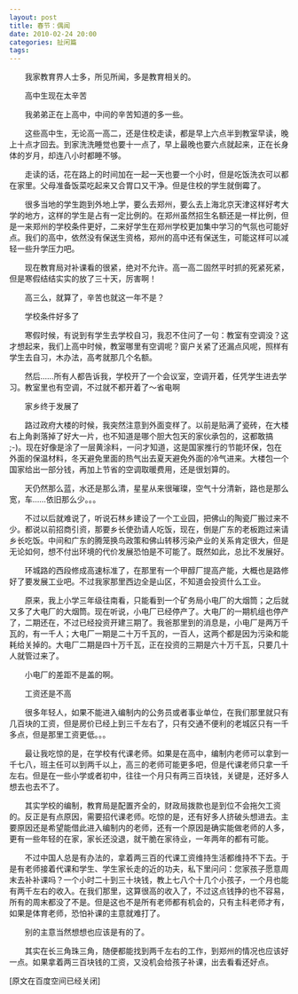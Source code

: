 ```yaml
---
layout: post
title: 春节：偶闻
date: 2010-02-24 20:00
categories: 扯闲篇
tags: 
---
```



　　我家教育界人士多，所见所闻，多是教育相关的。

　　高中生现在太辛苦

<!-- more -->



　　我弟弟正在上高中，中间的辛苦知道的多一些。

　　这些高中生，无论高一高二，还是住校走读，都是早上六点半到教室早读，晚上十点才回去。到家洗洗睡觉也要十一点了，早上最晚也要六点就起来，正在长身体的岁月，却连八小时都睡不够。

　　走读的话，花在路上的时间加在一起一天也要一个小时，但是吃饭洗衣可以都在家里。父母准备饭菜吃起来又合胃口又干净。但是住校的学生就倒霉了。

　　很多当地的学生跑到外地上学，要么去郑州，要么去上海北京天津这样好考大学的地方，这样的学生是占有一定比例的。在郑州虽然招生名额还是一样比例，但是一来郑州的学校条件更好，二来好学生在郑州学校更加集中学习的气氛也可能好点。我们的高中，依然没有保送生资格，郑州的高中还有保送生，可能这样可以减轻一些升学压力吧。

　　现在教育局对补课看的很紧，绝对不允许。高一高二固然平时抓的死紧死紧，但是寒假结结实实的放了三十天，厉害啊！

　　高三么，就算了，辛苦也就这一年不是？

　　学校条件好多了

　　寒假时候，有说到有学生去学校自习，我忍不住问了一句：教室有空调没？这才想起来，我们上高中时候，教室哪里有空调呢？窗户关紧了还漏点风呢，照样有学生去自习，木办法，高考就那几个名额。

　　然后……所有人都告诉我，学校开了一个会议室，空调开着，任凭学生进去学习。教室里也有空调，不过就不都开着了～省电啊

　　家乡终于发展了

　　路过政府大楼的时候，我突然注意到外面变样了。以前是贴满了瓷砖，在大楼右上角剥落掉了好大一片，也不知道是哪个胆大包天的家伙承包的，这都敢搞 ;-)。现在好像是涂了一层黄涂料，一问才知道，这是国家推行的节能环保，包在外面的保温材料，冬天避免里面的热气出去夏天避免外面的冷气进来。大楼包一个国家给出一部分钱，再加上节省的空调取暖费用，还是很划算的。

　　天仍然那么蓝，水还是那么清，星星从来很璀璨，空气十分清新，路也是那么宽，车……依旧那么少。。。

　　不过以后就难说了，听说石林乡建设了一个工业园，把佛山的陶瓷厂搬过来不少。都说以前招商引资，那要乡长使劲请人吃饭，现在，倒是广东的老板跑过来请乡长吃饭。中间和广东的腾笼换鸟政策和佛山转移污染产业的关系肯定很大，但是无论如何，想不付出环境的代价发展恐怕是不可能了。既然如此，总比不发展好。

　　环城路的西段修成高速标准了，在那里有一个甲醇厂提高产能，大概也是路修好了要发展工业吧。不过我家那里西边全是山区，不知道会投资什么工业。

　　原来，我上小学三年级往南看，只能看到一个矿务局小电厂的大烟筒；之后就又多了大电厂的大烟筒。现在听说，小电厂已经停产了。大电厂的一期机组也停产了，二期还在，不过已经投资开建三期了。我爸那里到的消息是，小电厂是两万千瓦的，有一千人；大电厂一期是二十万千瓦的，一百人，这两个都是因为污染和能耗给关掉的。大电厂二期是四十万千瓦，正在投资的三期是六十万千瓦，只要几十人就管过来了。

　　小电厂的差距不是盖的啊。

　　工资还是不高

　　很多年轻人，如果不能进入编制内的公务员或者事业单位，在我们那里就只有几百块的工资，但是房价已经上到三千左右了，只有交通不便利的老城区只有一千多点，但是那里工资更低。。。

　　最让我吃惊的是，在学校有代课老师。如果是在高中，编制内老师可以拿到一千七八，班主任可以到两千以上，高三的老师可能更多吧，但是代课老师只拿一千左右。但是在一些小学或者初中，往往一个月只有两三百块钱，关键是，还好多人想去也去不了。

　　其实学校的编制，教育局是配置齐全的，财政局拨款也是到位不会拖欠工资的。反正是有点原因，需要招代课老师。吃惊的是，还有好多人挤破头想进去。主要原因还是希望能借此进入编制内的老师，还有一个原因是确实能做老师的人多，更有一些年轻的在家，家长还没退，就干脆在家待业，一年两年的都有可能。

　　不过中国人总是有办法的，拿着两三百的代课工资维持生活都维持不下去。于是有老师接着代课和学生、学生家长走的近的功夫，私下里问问：您家孩子愿意周末去补补课吗？一个小时二十到三十块钱，教上七八个十几个小孩子，一个月也能有两千左右的收入。在我们那里，这算很高的收入了，不过这点钱挣的也不容易，所有的周末都没了不是。但是这也不是所有老师都有机会的，只有主科老师才有，如果是体育老师，恐怕补课的主意就难打了。

　　别的主意当然想想也应该是有的了。

　　其实在长三角珠三角，随便都能找到两千左右的工作，到郑州的情况也应该好一点。如果拿着两三百块钱的工资，又没机会给孩子补课，出去看看还好点。

[原文在百度空间已经关闭]

